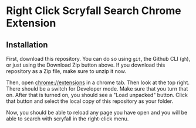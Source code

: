 # Right Click Scryfall Search Chrome Extension

## Installation

First, download this repository. You can do so using `git`, the Github CLI (`gh`), or just using the Download Zip button above. If you download this repository as a Zip file, make sure to unzip it now.

Then, open [chrome://extensions](chrome://extensions) in a chrome tab. Then look at the top right. There should be a switch for Developer mode. Make sure that you turn that on. After that is turned on, you should see a "Load unpacked" button. Click that button and select the local copy of this repository as your folder. 

Now, you should be able to reload any page you have open and you will be able to search with scryfall in the right-click menu.